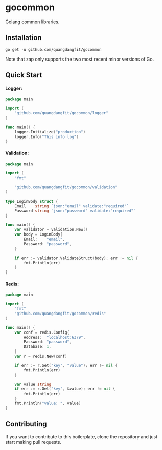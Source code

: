 # gocommon

Golang common libraries.

## Installation

`go get -u github.com/quangdangfit/gocommon`

Note that zap only supports the two most recent minor versions of Go.

## Quick Start

#### Logger:

```go
package main

import (
    "github.com/quangdangfit/gocommon/logger"
)

func main() {
    logger.Initialize("production")
    logger.Info("This info log")
}
```

#### Validation:

```go
package main

import (
	"fmt"

	"github.com/quangdangfit/gocommon/validation"
)

type LoginBody struct {
	Email    string `json:"email" validate:"required"`
	Password string `json:"password" validate:"required"`
}

func main() {
	var validator = validation.New()
	var body = LoginBody{
		Email:    "email",
		Password: "password",
	}

	if err := validator.ValidateStruct(body); err != nil {
		fmt.Println(err)
	}
}
```

#### Redis:

```go
package main

import (
	"fmt"
	"github.com/quangdangfit/gocommon/redis"
)

func main() {
	var conf = redis.Config{
		Address:  "localhost:6379",
		Password: "password",
		Database: 1,
	}
	var r = redis.New(conf)

	if err := r.Set("key", "value"); err != nil {
		fmt.Println(err)
	}

	var value string
	if err := r.Get("key", &value); err != nil {
		fmt.Println(err)
	}
	fmt.Println("value: ", value)
}
```

## Contributing

If you want to contribute to this boilerplate, clone the repository and just
start making pull requests.